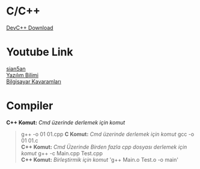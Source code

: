# C/C++
[DevC++ Download](https://www.bloodshed.net/devcpp.html) <br />
# Youtube Link
[sian5an](https://www.youtube.com/user/sina5an) <br />
[Yazılım Bilimi](https://www.youtube.com/channel/UCZNZj3mkdCGJfCoKyl4bSYQ) <br />
[Bilgisayar Kavaramları](https://www.youtube.com/channel/UCkkgrhDCJheXQNIFqUVw0_g) <br />
# Compiler
**C++ Komut:** *Cmd üzerinde derlemek için komut*
>g++ -o 01 01.cpp
**C Komut:** *Cmd üzerinde derlemek için komut* gcc -o 01 01.c <br />
**C++ Komut:** *Cmd Üzerinde Birden fazla cpp dosyası derlemek için komut* g++ -c Main.cpp Test.cpp <br />
**C++ Komut:** *Birleştirmik için komut* 'g++ Main.o Test.o -o main' <br />


